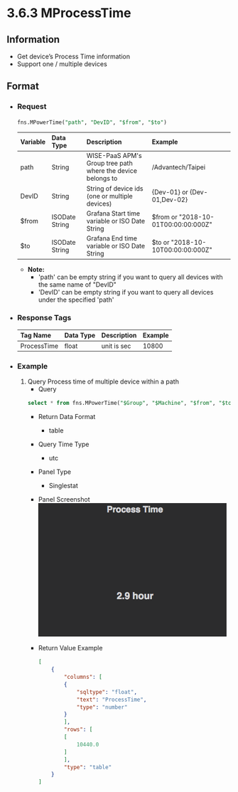 # 3.6.3 MProcessTime

## Information

* Get device’s Process Time information
* Support one / multiple devices


## Format

* ### Request

  ```sql
  fns.MPowerTime("path", "DevID", "$from", "$to")
  ```

  | Variable | Data Type | Description | Example |
  | :--- | :--- | :--- | :---|
  | path | String | WISE-PaaS APM's Group tree path<br>where the device belongs to | /Advantech/Taipei |
  | DevID | String | String of device ids \(one or multiple devices\) | {Dev-01} or {Dev-01,Dev-02} |
  | $from | ISODate String | Grafana Start time variable or ISO Date String | $from or "2018-10-01T00:00:00:000Z" |
  | $to | ISODate String | Grafana End time variable or ISO Date String | $to or "2018-10-10T00:00:00:000Z" |

  - **Note:**
    - 'path' can be empty string if you want to query all devices with the same name of "DevID"
    - 'DevID' can be empty string if you want to query all devices under the specified 'path'


* ### Response Tags

  | Tag Name | Data Type | Description | Example |
  | :--- | :--- | :--- | :--- |
  | ProcessTime | float | unit is sec | 10800 |

* ### Example
    1. Query Process time of multiple device within a path
        - Query
        ```sql
        select * from fns.MPowerTime("$Group", "$Machine", "$from", "$to")
        ```
        - Return Data Format
            * table
        - Query Time Type
            * utc
        - Panel Type
            * Singlestat
        - Panel Screenshot
            ![](/images/3.6.3-MProcessTime.png)

        - Return Value Example
            ```json
            [
                {
                    "columns": [
                    {
                        "sqltype": "float",
                        "text": "ProcessTime",
                        "type": "number"
                    }
                    ],
                    "rows": [
                    [
                        10440.0
                    ]
                    ],
                    "type": "table"
                }
            ]

            ```
